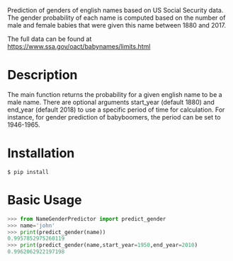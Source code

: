 Prediction of genders of english names based on US Social Security data. The gender probability of each name is computed based on the number of male and female babies that were given this name between 1880 and 2017. 

The full data can be found at https://www.ssa.gov/oact/babynames/limits.html

# Description

The main function returns the probability for a given english name to be a male name. There are optional arguments start_year (default 1880) and end_year (default 2018) to use a specific period of time for calculation. For instance, for gender prediction of babyboomers, the period can be set to 1946-1965.

# Installation
```
$ pip install
```

# Basic Usage
```python
>>> from NameGenderPredictor import predict_gender
>>> name='john'
>>> print(predict_gender(name))
0.9957852975260119
>>> print(predict_gender(name,start_year=1950,end_year=2010)
0.9962062922197198
```
